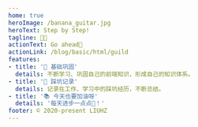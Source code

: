 ```yaml
---
home: true
heroImage: /banana_guitar.jpg
heroText: Step by Step!
tagline: 👩‍💻 
actionText: Go ahead💨
actionLink: /blog/basic/html/guild
features:
- title: '📑 基础巩固'
  details: 不断学习、巩固自己的前端知识，形成自己的知识体系。
- title: '📑 踩坑记录'
  details: 记录在工作、学习中的踩坑经历，不断总结。
- title: '📚 今天也要加油呀'
  details: '每天进步一点点👻！'
footer: © 2020-present LIUHZ
---
```

